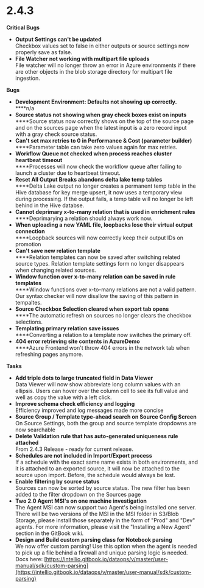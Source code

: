 # 2.4.3

**Critical Bugs**

* **Output Settings can't be updated**\
  Checkbox values set to false in either outputs or source settings now properly save as false.
* **File Watcher not working with multipart file uploads**\
  File watcher will no longer throw an error in Azure environments if there are other objects in the blob storage directory for multipart file ingestion.

**Bugs**

* **Development Environment: Defaults not showing up correctly.**\
  ****n/a
* **Source status not showing when gray check boxes exist on inputs**\
  ****Source status now correctly shows on the top of the source page and on the sources page when the latest input is a zero record input with a gray check source status.
* **Can't set max retries to 0 in Performance & Cost (parameter builder)**\
  ****Parameter table can take zero values again for max retries.
* **Workflow Queue not checked when process reaches cluster heartbeat timeout**\
  ****Processes will now check the workflow queue after failing to launch a cluster due to heartbeat timeout.
* **Reset All Output Breaks abandons delta lake temp tables**\
  ****Delta Lake output no longer creates a permanent temp table in the Hive database for key merge upsert, it now uses a temporary view during processing. If the output fails, a temp table will no longer be left behind in the Hive databse.
* **Cannot deprimary x-to-many relation that is used in enrichment rules**\
  ****Deprimarying a relation should always work now.
* **When uploading a new YAML file, loopbacks lose their virtual output connection**\
  ****Loopback sources will now correctly keep their output IDs on promotion
* **Can't save new relation template**\
  ****Relation templates can now be saved after switching related source types. Relation template settings form no longer disappears when changing related sources.
* **Window function over x-to-many relation can be saved in rule templates**\
  ****Window functions over x-to-many relations are not a valid pattern. Our syntax checker will now disallow the saving of this pattern in tempaltes.
* **Source Checkbox Selection cleared when export tab opens**\
  ****The automatic refresh on sources no longer clears the checkbox selections.
* **Templating primary relation save issues**\
  ****Converting a relation to a template now switches the primary off.
* **404 error retrieving site contents in AzureDemo**\
  ****Azure Frontend won't throw 404 errors in the network tab when refreshing pages anymore.

**Tasks**

* **Add triple dots to large truncated field in Data Viewer**\
  Data Viewer will now show abbreviate long column values with an ellipsis. Users can hover over the column cell to see its full value and well as copy the value with a left click.
* **Improve schema check efficiency and logging**\
  Efficiency improved and log messages made more concise
* **Source Group / Template type-ahead search on Source Config Screen**\
  On Source Settings, both the group and source template dropdowns are now searchable
* **Delete Validation rule that has auto-generated uniqueness rule attached**\
  From 2.4.3 Release - ready for current release.
* **Schedules are not included in Import/Export process**\
  If a schedule with the exact same name exists in both environments, and it is attached to an exported source, it will now be attached to the source upon import. Before, the schedule would always be lost.
* **Enable filtering by source status**\
  Sources can now be sorted by source status. The new filter has been added to the filter dropdown on the Sources page
* **Two 2.0 Agent MSI's on one machine investigation**\
  The Agent MSI can now support two Agent's being installed one server. There will be two versions of the MSI in the MSI folder in S3/Blob Storage, please install those separately in the form of "Prod" and "Dev" agents. For more information, please visit the "Installing a New Agent" section in the GitBook wiki.
* **Design and Build custom parsing class for Notebook parsing**\
  We now offer custom parsing! Use this option when the agent is needed to pick up a file behind a firewall and unique parsing logic is needed. Docs here: [https://intellio.gitbook.io/dataops/v/master/user-manual/sdk/custom-parsing](https://intellio.gitbook.io/dataops/v/master/user-manual/sdk/custom-parsing)
